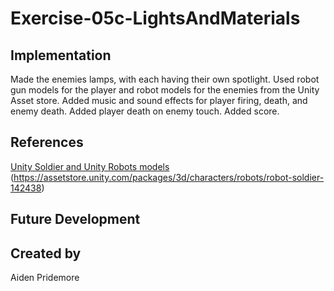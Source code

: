 # Exercise-05c-LightsAndMaterials


## Implementation
Made the enemies lamps, with each having their own spotlight. Used robot gun models for the player and robot models for the enemies from the Unity Asset store. Added music and sound effects for player firing, death, and enemy death. Added player death on enemy touch. Added score.
## References
[Unity Soldier and Unity Robots models ](https://assetstore.unity.com/packages/3d/characters/enemy-robots-134968?clickref=1011lzT9cv8G&utm_source=partnerize&utm_medium=affiliate&utm_campaign=unity_affiliate)
(https://assetstore.unity.com/packages/3d/characters/robots/robot-soldier-142438)
## Future Development

## Created by
Aiden Pridemore
